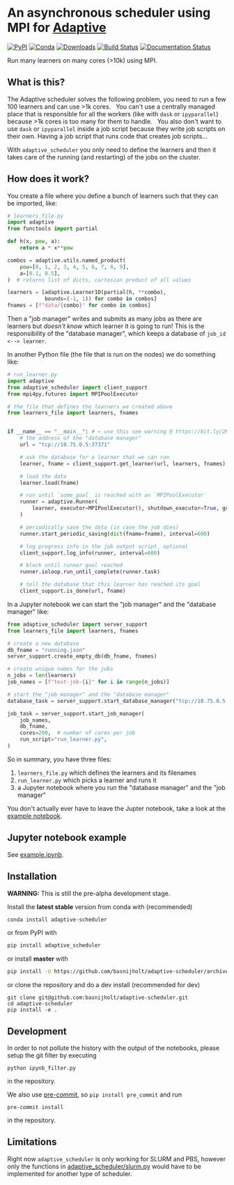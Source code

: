 # An asynchronous scheduler using MPI for [Adaptive](https://github.com/python-adaptive/adaptive/)

[![PyPI](https://img.shields.io/pypi/v/adaptive-scheduler.svg)](https://pypi.python.org/pypi/adaptive-scheduler)
[![Conda](https://anaconda.org/conda-forge/adaptive-scheduler/badges/installer/conda.svg)](https://anaconda.org/conda-forge/adaptive-scheduler)
[![Downloads](https://anaconda.org/conda-forge/adaptive-scheduler/badges/downloads.svg)](https://anaconda.org/conda-forge/adaptive-scheduler)
[![Build Status](https://dev.azure.com/basnijholt/adaptive-scheduler/_apis/build/status/basnijholt.adaptive-scheduler?branchName=master)](https://dev.azure.com/basnijholt/adaptive-scheduler/_build/latest?definitionId=1&branchName=master)
[![Documentation Status](https://readthedocs.org/projects/adaptive-scheduler/badge/?version=latest)](https://adaptive-scheduler.readthedocs.io/en/latest/?badge=latest)


Run many learners on many cores (>10k) using MPI.


## What is this?

The Adaptive scheduler solves the following problem, you need to run a few 100 learners and can use >1k cores.
 
You can't use a centrally managed place that is responsible for all the workers (like with `dask` or `ipyparallel`) because >1k cores is too many for them to handle.
 
You also don't want to use `dask` or `ipyparallel` inside a job script because they write job scripts on their own. Having a job script that runs code that creates job scripts...

With `adaptive_scheduler` you only need to define the learners and then it takes care of the running (and restarting) of the jobs on the cluster.


## How does it work?

You create a file where you define a bunch of learners such that they can be imported, like:
```python
# learners_file.py
import adaptive
from functools import partial

def h(x, pow, a):
    return a * x**pow

combos = adaptive.utils.named_product(
    pow=[0, 1, 2, 3, 4, 5, 6, 7, 8, 9],
    a=[0.1, 0.5],
)  # returns list of dicts, cartesian product of all values

learners = [adaptive.Learner1D(partial(h, **combo),
            bounds=(-1, 1)) for combo in combos]
fnames = [f"data/{combo}" for combo in combos]
```

Then a "job manager" writes and submits as many jobs as there are learners but _doesn't know_ which learner it is going to run!
This is the responsibility of the "database manager", which keeps a database of `job_id <--> learner`.

In another Python file (the file that is run on the nodes) we do something like:
```python
# run_learner.py
import adaptive
from adaptive_scheduler import client_support
from mpi4py.futures import MPIPoolExecutor

# the file that defines the learners we created above
from learners_file import learners, fnames


if __name__ == "__main__": # ← use this see warning @ https://bit.ly/2HAk0GG
    # the address of the "database manager"
    url = "tcp://10.75.0.5:37371"

    # ask the database for a learner that we can run
    learner, fname = client_support.get_learner(url, learners, fnames)

    # load the data
    learner.load(fname)

    # run until `some_goal` is reached with an `MPIPoolExecutor`
    runner = adaptive.Runner(
        learner, executor=MPIPoolExecutor(), shutdown_executor=True, goal=some_goal
    )

    # periodically save the data (in case the job dies)
    runner.start_periodic_saving(dict(fname=fname), interval=600)

    # log progress info in the job output script, optional
    client_support.log_info(runner, interval=600)

    # block until runner goal reached
    runner.ioloop.run_until_complete(runner.task)

    # tell the database that this learner has reached its goal
    client_support.is_done(url, fname)
```

In a Jupyter notebook we can start the "job manager" and the "database manager" like:
```python
from adaptive_scheduler import server_support
from learners_file import learners, fnames

# create a new database
db_fname = "running.json"
server_support.create_empty_db(db_fname, fnames)

# create unique names for the jobs
n_jobs = len(learners)
job_names = [f"test-job-{i}" for i in range(n_jobs)]

# start the "job manager" and the "database manager"
database_task = server_support.start_database_manager("tcp://10.75.0.5:37371", db_fname)

job_task = server_support.start_job_manager(
    job_names,
    db_fname,
    cores=200,  # number of cores per job
    run_script="run_learner.py",
)
```

So in summary, you have three files:
1. `learners_file.py` which defines the learners and its filenames
2. `run_learner.py` which picks a learner and runs it
3. a Jupyter notebook where you run the "database manager" and the "job manager"

You don't actually ever have to leave the Jupter notebook, take a look at the [example notebook](https://github.com/basnijholt/adaptive-scheduler/blob/master/example.ipynb).


## Jupyter notebook example

See [example.ipynb](https://github.com/basnijholt/adaptive-scheduler/blob/master/example.ipynb).


## Installation

**WARNING:** This is still the pre-alpha development stage.

Install the **latest stable** version from conda with (recommended)
```bash
conda install adaptive-scheduler
```

or from PyPI with
```bash
pip install adaptive_scheduler
```

or install **master** with
```bash
pip install -U https://github.com/basnijholt/adaptive-scheduler/archive/master.zip
```
or clone the repository and do a dev install (recommended for dev)
```
git clone git@github.com:basnijholt/adaptive-scheduler.git
cd adaptive-scheduler
pip install -e .
```


## Development

In order to not pollute the history with the output of the notebooks, please setup the git filter by executing
```
python ipynb_filter.py
```
in the repository.

We also use [pre-commit](https://pre-commit.com), so `pip install pre_commit` and run
```
pre-commit install
```
in the repository.


## Limitations

Right now `adaptive_scheduler` is only working for SLURM and PBS, however only the functions in [adaptive_scheduler/slurm.py](https://github.com/basnijholt/adaptive-scheduler/blob/master/adaptive_scheduler/slurm.py) would have to be implemented for another type of scheduler.
